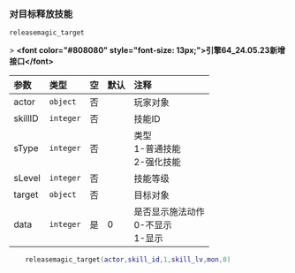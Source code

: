 ### 对目标释放技能

`releasemagic_target`

&gt; **&lt;font color="#808080" style="font-size: 13px;"&gt;引擎64_24.05.23新增接口&lt;/font&gt;**

| 参数    | 类型      | 空   | 默认 | 注释                                   |
| :------ | :-------- | :--- | :--- | :------------------------------------- |
| actor   | `object`  | 否   |      | 玩家对象                               |
| skillID | `integer` | 否   |      | 技能ID                                 |
| sType   | `integer` | 否   |      | 类型<br />1-普通技能<br />2-强化技能       |
| sLevel  | `integer` | 否   |      | 技能等级                               |
| target  | `object`  | 否   |      | 目标对象                               |
| data    | `integer` | 是   | 0    | 是否显示施法动作<br />0-不显示<br />1-显示 |
```lua
    releasemagic_target(actor,skill_id,1,skill_lv,mon,0)
```

